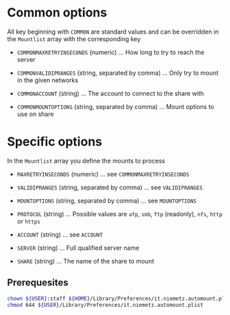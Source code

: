 # Common options

All key beginning with `COMMON` are standard values and can be overridden in the `Mountlist` array with the corresponding key

* `COMMONMAXRETRYINSECONDS` (numeric) ... How long to try to reach the server

* `COMMONVALIDIPRANGES` (string, separated by comma) ... Only try to mount in the given networks

* `COMMONACCOUNT` (string) ... The account to connect to the share with

* `COMMONMOUNTOPTIONS` (string, separated by comma) ... Mount options to use on share


# Specific options

In the `Mountlist` array you define the mounts to process

* `MAXRETRYINSECONDS` (numeric) ... see `COMMONMAXRETRYINSECONDS`

* `VALIDIPRANGES` (string, separated by comma) ... see `VALIDIPRANGES`

* `MOUNTOPTIONS` (string, separated by comma) ... see `MOUNTOPTIONS`

* `PROTOCOL` (string) ... Possible values are `afp`, `smb`, `ftp` (readonly), `nfs`, `http` or `https`

* `ACCOUNT` (string) ... see `ACCOUNT`

* `SERVER` (string) ... Full qualified server name

* `SHARE` (string) ... The name of the share to mount



## Prerequesites
```bash
chown ${USER}:staff ${HOME}/Library/Preferences/it.niemetz.automount.plist
chmod 644 ${USER}/Library/Preferences/it.niemetz.automount.plist
```